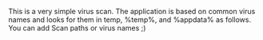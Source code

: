 This is a very simple virus scan.
The application is based on common virus names and looks for them in temp, %temp%, and %appdata% as follows.
You can add Scan paths or virus names ;)